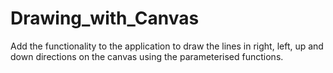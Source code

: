 # Drawing_with_Canvas
Add the functionality to the application to draw the lines in right, left, up and down directions on the canvas using the parameterised functions.
